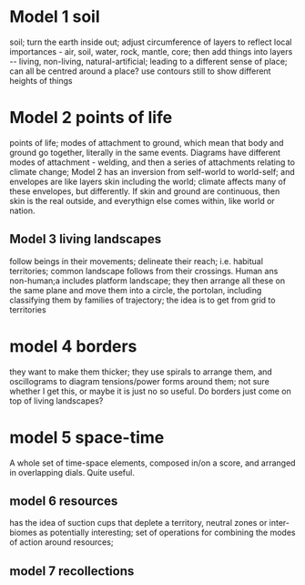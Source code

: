 # Model 1 soil

soil; turn the earth inside out; adjust circumference of layers to reflect local importances - air, soil, water, rock, mantle, core; then add things into layers -- living, non-living, natural-artificial; leading to a different sense of place; can all be centred around a place? use contours still to show different heights of things
 

# Model 2 points of life

points of life; modes of attachment to ground, which mean that body and ground go together, literally in the same events. Diagrams have different modes of attachment - welding, and then a series of attachments relating to climate change; Model 2 has an inversion from self-world to world-self; and envelopes are like layers skin including the world; climate affects many of these envelopes, but differently. If skin and ground are continuous, then skin is the real outside, and everythign else comes within, like world or nation.   

## Model 3 living landscapes

follow beings in their movements; delineate their reach; i.e. habitual territories; common landscape follows from their crossings. Human ans non-human;a includes platform landscape; they then arrange all these on the same plane and move them into a circle, the portolan, including classifying them by families of trajectory; the idea is to get from grid to territories  

# model 4 borders

they want to make them thicker; they use spirals to arrange them, and oscillograms to diagram tensions/power forms around them; not sure whether I get this, or maybe it is just no so useful. Do borders just come on top of living landscapes?

# model 5 space-time

A whole set of time-space elements, composed in/on a score, and arranged in overlapping dials. Quite useful.

## model 6 resources

has the idea of suction cups that deplete a territory, neutral zones or inter-biomes as potentially interesting; set of operations for combining the modes of action around resources; 

## model 7 recollections


